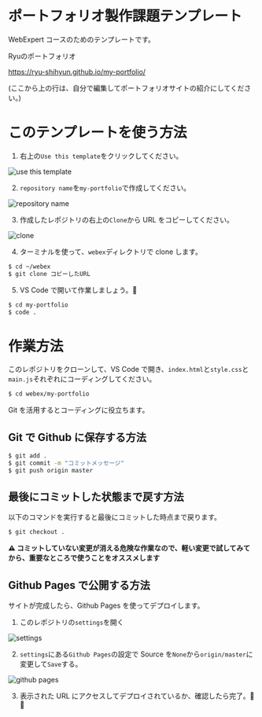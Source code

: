 # ポートフォリオ製作課題テンプレート

WebExpert コースのためのテンプレートです。

Ryuのポートフォリオ

https://ryu-shihyun.github.io/my-portfolio/

(ここから上の行は、自分で編集してポートフォリオサイトの紹介にしてください。)

# このテンプレートを使う方法

1. 右上の`Use this template`をクリックしてください。

![use this template](https://docs.github.com/assets/images/help/repository/use-this-template-button.png)

2. `repository name`を`my-portfolio`で作成してください。

![repository name](https://docs.github.com/assets/images/help/repository/create-repository-owner.png)

3. 作成したレポジトリの右上の`Clone`から URL をコピーしてください。

![clone](https://docs.github.com/assets/images/help/repository/https-url-clone.png)

4. ターミナルを使って、`webex`ディレクトリで clone します。

```zsh
$ cd ~/webex
$ git clone コピーしたURL
```

5. VS Code で開いて作業しましょう。🚀

```zsh
$ cd my-portfolio
$ code .
```

# 作業方法

このレポジトリをクローンして、VS Code で開き、`index.html`と`style.css`と`main.js`それぞれにコーディングしてください。

```zsh
$ cd webex/my-portfolio
```

Git を活用するとコーディングに役立ちます。

## Git で Github に保存する方法

```zsh
$ git add .
$ git commit -m "コミットメッセージ"
$ git push origin master
```

## 最後にコミットした状態まで戻す方法

以下のコマンドを実行すると最後にコミットした時点まで戻ります。

```zsh
$ git checkout .
```

**⚠️ コミットしていない変更が消える危険な作業なので、軽い変更で試してみてから、重要なところで使うことをオススメします**

## Github Pages で公開する方法

サイトが完成したら、Github Pages を使ってデプロイします。

1. このレポジトリの`settings`を開く

![settings](https://pages.github.com/images/repo-settings@2x.png)

2. `settings`にある`Github Pages`の設定で Source を`None`から`origin/master`に変更して`Save`する。

![github pages](https://pages.github.com/images/launch-theme-chooser@2x.png)

3. 表示された URL にアクセスしてデプロイされているか、確認したら完了。🎉🎉
